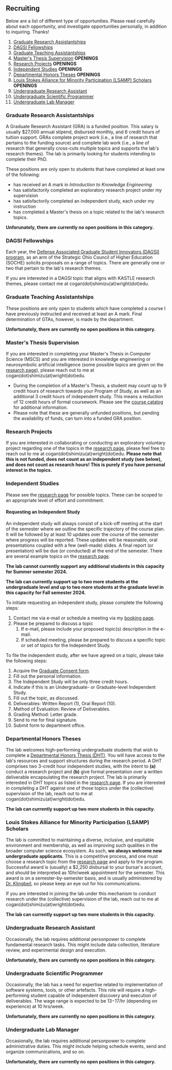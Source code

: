 ## Recruiting

Below are a list of different type of opportunities. Please read carefully about each opportunity, and investigate opportunities personally, in addition to inquiring. Thanks!

1. [Graduate Research Assistantships](#graduate-research-assistantships)
2. [DAGSI Fellowships](#dagsi-fellowships)
3. [Graduate Teaching Assistantships](#graduate-teaching-assistantships)
4. [Master's Thesis Supervision](#masters-thesis-supervision) **OPENINGS**
5. [Research Projects](#research-projects) **OPENINGS**
6. [Independent Studies](#independent-studies) **OPENINGS**
7. [Departmental Honors Theses](#departmental-honors-theses) **OPENINGS**
8. [Louis Stokes Alliance for Minority Participation (LSAMP) Scholars](#louis-stokes-alliance-for-minority-participation-lsamp-scholars) **OPENINGS**
9. [Undergraduate Research Assistant ](#undergraduate-research-assistant-)
10. [Undergraduate Scientific Programmer](#undergraduate-scientific-programmer)
11. [Undergraduate Lab Manager](#undergraduate-lab-manager)

### Graduate Research Assistantships
A Graduate Research Assistant (GRA) is a funded position. This salary is usually $27,000 annual stipend, disbursed monthly, and 6 credit hours of tuition support. GRAs complete project work (i.e., a line of research that pertains to the funding source) and complete lab work (i.e., a line of research that generally cross-cuts multiple topics and supports the lab's research themes). The lab is primarily looking for students intending to complete their PhD.

These positions are only open to students that have completed at least one of the following:
* has received an A mark in _Introduction to Knowledge Engineering_
* has satisfactorily completed an exploratory research project under my supervision
* has satisfactorily completed an independent study, each under my instruction
* has completed a Master's thesis on a topic related to the lab's research topics.

**Unforunately, there are currently no open positions in this category.**

### DAGSI Fellowships
Each year, the [Defense Associated Graduate Student Innovators (DAGSI) program](https://www.soche.org/college-students/dagsi-student-research/), as an arm of the Strategic Ohio Council of Higher Education (SOCHE) solicits proposals on a range of topics. There are generally one or two that pertain to the lab's research themes. 

If you are interested in a DAGSI topic that aligns with KASTLE research themes, please contact me at cogan(dot)shimizu(at)wright(dot)edu.

### Graduate Teaching Assistantships
These positions are only open to students which have completed a course I have previously instructed and received at least an A mark. Final determination of GTAs, however, is made by the department. 

**Unfortunately, there are currently no open positions in this category.**

### Master's Thesis Supervision
If you are interested in completing your Master's Thesis in Computer Science (MSCS) and you are interested in knowledge engineering or neurosymbolic artificial intelligence (some possible topics are given on the [research page](./research.md)), please reach out to me at cogan(dot)shimizu(at)wright(dot)edu.

* During the completion of a Master's Thesis, a student may count up to 9 credit hours of research towards your Program of Study, as well as an additional 3 credit hours of independent study. This means a reduction of 12 credit hours of formal coursework. Please see the [course catalog](https://catalog.wright.edu/preview_program.php?poid=19624&catoid=23) for additional information.
* Please note that these are generally unfunded positions, but pending the availability of funds, can turn into a funded GRA position.

### Research Projects
If you are interested in collaborating or conducting an exploratory voluntary project regarding one of the topics in the [research page](./research.md), please feel free to reach out to me at cogan(dot)shimizu(at)wright(dot)edu. **Please note that this is not funded, does not count as an independent study (see below), and does not count as research hours! This is purely if you have personal interest in the topics.**

### Independent Studies
Please see the [research page](./research.md) for possible topics. These can be scoped to an appropriate level of effort and commitment.

#### Requesting an Independent Study
An independent study will always consist of a kick-off meeting at the start of the semester where we outline the specific trajectory of the course plan. It will be followed by at least 10 updates over the course of the semester where  progress will be reported. These updates will be reasonable, oral presentations coupled with a few (well-made) slides. A final report (or presentation) will be due (or conducted) at the end of the semester. There are several example topics on the [research page](./research.md). 

**The lab cannot currently support any additional students in this capacity for Summer semester 2024.**

**The lab can currently support up to two more students at the undergraduate level and up to two more students at the graduate level in this capacity for Fall semester 2024.**

To initiate requesting an independent study, please complete the following steps:
1. Contact me via e-mail or schedule a meeting via my [booking page](https://doodle.com/bp/cogan/meetings-with-cogan).
2. Please be prepared to discuss a topic
	1. If e-mail, please include your proposed topic(s) description in the e-mail.
	2. If scheduled meeting, please be prepared to discuss a specific topic or set of topics for the Independent Study. 

To file the independent study, after we have agreed on a topic, please take the following steps:
1. Acquire the [Graduate Consent form](https://engineering-computer-science.wright.edu/computer-science-and-engineering/forms-and-documents).
2. Fill out the personal information.
3. The Independent Study will be only three credit hours.
4. Indicate if this is an Undergraduate- or Graduate-level Independent Study.
5. Fill out the topic, as discussed.
6. Deliverables: Written Report (1), Oral Report (10).
7. Method of Evaluation: Review of Deliverables.
8. Grading Method: Letter grade.
9. Send to me for final signature.
10. Submit form to department office.

### Departmental Honors Theses
The lab welcomes high-performing undergraduate students that wish to complete a [Departmental Honors Thesis (DHT)](https://engineering-computer-science.wright.edu/computer-science-and-engineering/departmental-honors-program). You will have access to the lab's resources and support structures during the research period. A DHT comprises two 3-credit hour independent studies, with the intent to **(a)** conduct a research project and **(b)** give formal presentation over a written deliverable encapsulating the research project. The lab is primarily interested in DHT topics as listed in the [research page](./research.md). If you are interested in completing a DHT against one of those topics under the (collective) supervision of the lab, reach out to me at cogan(dot)shimizu(at)wright(dot)edu.

**The lab can currently support up two more students in this capacity.**

### Louis Stokes Alliance for Minority Participation (LSAMP) Scholars
The lab is committed to maintaining a diverse, inclusive, and equitable environment and membership, as well as improving such qualities in the broader computer science ecosystem. As such, **we always welcome new undergraduate applicants**. This is a competitive process, and one must choose a research topic from the [research page](./research.md) and apply to the program. Successful award is (usually) a $2,250 disbursal to your bursar's account, and should be interpreted as 10hr/week appointment for the semester. This award is on a semester-by-semester basis, and is usually administered by [Dr. Klingbeil](https://people.wright.edu/nathan.klingbeil), so please keep an eye out for his communications.

If you are interested in joining the lab under this mechanism to conduct research under the (collective) supervision of the lab, reach out to me at cogan(dot)shimizu(at)wright(dot)edu.

**The lab can currently support up two more students in this capacity.**

### Undergraduate Research Assistant 
Occasionally, the lab requires additional personpower to complete fundamental research tasks. This might include data collection, literature review, and experimental design and execution.

**Unfortunately, there are currently no open positions in this category.**

### Undergraduate Scientific Programmer
Occasionally, the lab has a need for expertise related to implementation of software systems, tools, or other artefacts. This role will require a high-performing student capable of independent discovery and execution of deliverables. The wage range is expected to be $13-$17/hr (depending on experience) at 10 hrs/week.

**Unfortunately, there are currently no open positions in this category.**

### Undergraduate Lab Manager
Occasionally, the lab requires additional personpower to complete administrative duties. This might include helping schedule events, send and organize communications, and so on.

**Unfortunately, there are currently no open positions in this category.**
